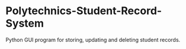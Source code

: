 # Polytechnics-Student-Record-System
Python GUI program for storing, updating and deleting student records.
